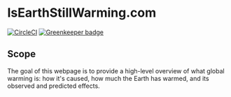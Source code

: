 # IsEarthStillWarming.com

[![CircleCI](https://circleci.com/gh/rosslh/IsEarthStillWarming.com/tree/master.svg?style=svg)](https://circleci.com/gh/rosslh/IsEarthStillWarming.com/tree/master) [![Greenkeeper badge](https://badges.greenkeeper.io/rosslh/IsEarthStillWarming.com.svg)](https://greenkeeper.io/)

## Scope

The goal of this webpage is to provide a high-level overview of what global warming is: how it's caused, how much the Earth has warmed, and its observed and predicted effects.
